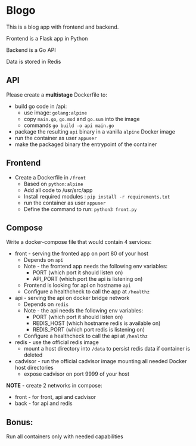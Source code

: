 # Blogo

This is a blog app with frontend and backend.

Frontend is a Flask app in Python

Backend is a Go API

Data is stored in Redis

## API
Please create a **multistage** Dockerfile to:
- build go code in /api:
    - use image: `golang:alpine`
    - copy `main.go`, `go.mod` and `go.sum` into the image
    - commands `go build -o api main.go`
- package the resulting `api` binary in a vanilla `alpine` Docker image
- run the container as user `appuser`
- make the packaged binary the entrypoint of the container

## Frontend
- Create a Dockerfile in `/front`
    - Based on `python:alpine`
    - Add all code to /usr/src/app
    - Install required modules : `pip install -r requirements.txt`
    - run the container as user `appuser`
    - Define the command to run: `python3 front.py`

## Compose
Write a docker-compose file that would contain 4 services:
- front - serving the fronted app on port 80 of your host
    - Depends on `api`
    - Note - the frontend app needs the following env variables:
        - PORT (which port it should listen on)
        - API_PORT (which port the api is listening on)
    - Frontend is looking for api on hostname `api`
    - Configure a healthcheck to call the app at `/healthz`
- api  - serving the api on docker bridge network
    - Depends on `redis`
    - Note - the api needs the following env variables:
        - PORT (which port it should listen on)
        - REDIS_HOST (which hostname redis is available on)
        - REDIS_PORT (which port redis is listening on)
    - Configure a healthcheck to call the api at `/healthz`
- redis - use the official redis image
    - mount a host directory into `/data` to persist redis data if container is deleted
- cadvisor - run the official cadvisor image mounting all needed Docker host directories
    - expose cadvisor on port 9999 of your host

**NOTE** - create 2 networks in compose:
  - front - for front, api and cadvisor
  - back - for api and redis
## Bonus: 
Run all containers only with needed capabilities
